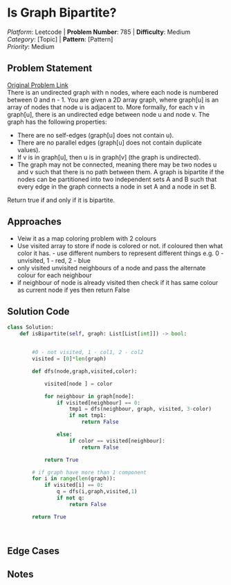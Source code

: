 # Is Graph Bipartite?

*Platform*: Leetcode | **Problem Number**: 785 | **Difficulty**: Medium  
*Category*: [Topic] | **Pattern**: [Pattern]  
*Priority*: Medium

## Problem Statement
[Original Problem Link]([URL](https://leetcode.com/problems/is-graph-bipartite/description/))  
There is an undirected graph with n nodes, where each node is numbered between 0 and n - 1. You are given a 2D array graph, where graph[u] is an array of nodes that node u is adjacent to. More formally, for each v in graph[u], there is an undirected edge between node u and node v. The graph has the following properties:

- There are no self-edges (graph[u] does not contain u).
- There are no parallel edges (graph[u] does not contain duplicate values).
- If v is in graph[u], then u is in graph[v] (the graph is undirected).
- The graph may not be connected, meaning there may be two nodes u and v such that there is no path between them.
A graph is bipartite if the nodes can be partitioned into two independent sets A and B such that every edge in the graph connects a node in set A and a node in set B.

Return true if and only if it is bipartite.

## Approaches
- Veiw it as a map coloring problem with 2 colours
- Use visited array to store if node is colored or not. if coloured then what color it has. - use different numbers to represent different things e.g. 0 - unvisited, 1 - red, 2 - blue
- only visited unvisited neighbours of a node and pass the alternate colour for each neighbour
- if neighbour of node is already visited then check if it has same colour as current node if yes then return False

## Solution Code
```python
class Solution:
    def isBipartite(self, graph: List[List[int]]) -> bool:


        #0 - not visited, 1 - col1, 2 - col2
        visited = [0]*len(graph)

        def dfs(node,graph,visited,color):

            visited[node ] = color

            for neighbour in graph[node]:
                if visited[neighbour] == 0:
                    tmp1 = dfs(neighbour, graph, visited, 3-color)
                    if not tmp1:
                        return False

                else:
                    if color == visited[neighbour]:
                        return False

            return True

        # if graph have more than 1 component
        for i in range(len(graph)):
            if visited[i] == 0:
                q = dfs(i,graph,visited,1)
                if not q:
                    return False

        return True

        
```

## Edge Cases

## Notes
